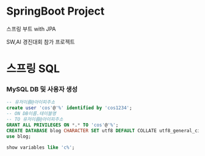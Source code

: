 # SpringBoot Project
스프링 부트 with JPA

SW,AI 경진대회 참가 프로젝트

# 스프링 SQL

### MySQL DB 및 사용자 생성

```sql
-- 유저이름@아이피주소
create user 'cos'@'%' identified by 'cos1234';
-- ON DB이름.테이블명
-- TO 유저이름@아이피주소
GRANT ALL PRIVILEGES ON *.* TO 'cos'@'%';
CREATE DATABASE blog CHARACTER SET utf8 DEFAULT COLLATE utf8_general_ci;
use blog;

show variables like 'c%';
```

